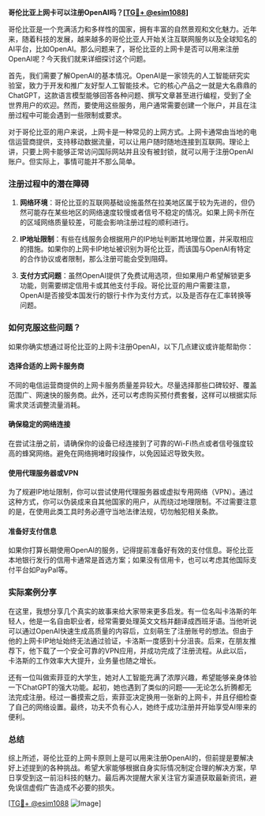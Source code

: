 **哥伦比亚上网卡可以注册OpenAI吗？[[TG💪+ @esim1088](https://t.me/s/esim1088)]**

哥伦比亚是一个充满活力和多样性的国家，拥有丰富的自然景观和文化魅力。近年来，随着科技的发展，越来越多的哥伦比亚人开始关注互联网服务以及全球知名的AI平台，比如OpenAI。那么问题来了，哥伦比亚的上网卡是否可以用来注册OpenAI呢？今天我们就来详细探讨这个问题。

首先，我们需要了解OpenAI的基本情况。OpenAI是一家领先的人工智能研究实验室，致力于开发和推广友好型人工智能技术。它的核心产品之一就是大名鼎鼎的ChatGPT，这款语言模型能够回答各种问题、撰写文章甚至进行编程，受到了全世界用户的欢迎。然而，要使用这些服务，用户通常需要创建一个账户，并且在注册过程中可能会遇到一些限制或要求。

对于哥伦比亚的用户来说，上网卡是一种常见的上网方式。上网卡通常由当地的电信运营商提供，支持移动数据流量，可以让用户随时随地连接到互联网。理论上讲，只要上网卡能够正常访问国际网站并且没有被封锁，就可以用于注册OpenAI账户。但实际上，事情可能并不那么简单。

### 注册过程中的潜在障碍

1. **网络环境**：哥伦比亚的互联网基础设施虽然在拉美地区属于较为先进的，但仍然可能存在某些地区的网络速度较慢或者信号不稳定的情况。如果上网卡所在的区域网络质量较差，可能会影响注册过程的顺利进行。

2. **IP地址限制**：有些在线服务会根据用户的IP地址判断其地理位置，并采取相应的措施。如果你的上网卡IP地址被识别为哥伦比亚，而该国与OpenAI有特定的合作协议或者限制，那么注册可能会受到阻碍。

3. **支付方式问题**：虽然OpenAI提供了免费试用选项，但如果用户希望解锁更多功能，则需要绑定信用卡或其他支付手段。哥伦比亚的用户需要注意，OpenAI是否接受本国发行的银行卡作为支付方式，以及是否存在汇率转换等问题。

### 如何克服这些问题？

如果你确实想通过哥伦比亚的上网卡注册OpenAI，以下几点建议或许能帮助你：

#### 选择合适的上网卡服务商
不同的电信运营商提供的上网卡服务质量差异较大。尽量选择那些口碑较好、覆盖范围广、网速快的服务商。此外，还可以考虑购买预付费套餐，这样可以根据实际需求灵活调整流量消耗。

#### 确保稳定的网络连接
在尝试注册之前，请确保你的设备已经连接到了可靠的Wi-Fi热点或者信号强度较高的蜂窝网络。避免在网络拥堵时段操作，以免因延迟导致失败。

#### 使用代理服务器或VPN
为了规避IP地址限制，你可以尝试使用代理服务器或虚拟专用网络（VPN）。通过这种方式，你可以伪装成来自其他国家的用户，从而绕过地理限制。不过需要注意的是，在使用此类工具时务必遵守当地法律法规，切勿触犯相关条款。

#### 准备好支付信息
如果你打算长期使用OpenAI的服务，记得提前准备好有效的支付信息。哥伦比亚本地银行发行的信用卡通常是首选方案；如果没有信用卡，也可以考虑其他国际支付平台如PayPal等。

### 实际案例分享

在这里，我想分享几个真实的故事来给大家带来更多启发。有一位名叫卡洛斯的年轻人，他是一名自由职业者，经常需要处理英文文档并翻译成西班牙语。当他听说可以通过OpenAI快速生成高质量的内容后，立刻萌生了注册账号的想法。但由于他的上网卡IP地址始终无法通过验证，卡洛斯一度感到十分沮丧。后来，在朋友推荐下，他下载了一个安全可靠的VPN应用，并成功完成了注册流程。从此以后，卡洛斯的工作效率大大提升，业务量也随之增长。

还有一位叫做索菲亚的大学生，她对人工智能充满了浓厚兴趣，希望能够亲身体验一下ChatGPT的强大功能。起初，她也遇到了类似的问题——无论怎么折腾都无法完成注册。经过一番摸索之后，索菲亚决定换用一张新的上网卡，并且仔细检查了自己的网络设置。最终，功夫不负有心人，她终于成功注册并开始享受AI带来的便利。

### 总结

综上所述，哥伦比亚的上网卡原则上是可以用来注册OpenAI的，但前提是要解决好上述提到的各种挑战。希望大家能够根据自身实际情况制定合理的解决方案，早日享受到这一前沿科技的魅力。最后再次提醒大家关注官方渠道获取最新资讯，避免误信虚假广告造成不必要的损失。

[[TG💪+ @esim1088](https://t.me/s/esim1088) ![Image](https://i.postimg.cc/4NQfJmqS/Snipaste-2025-05-13-00-14-12.png)]